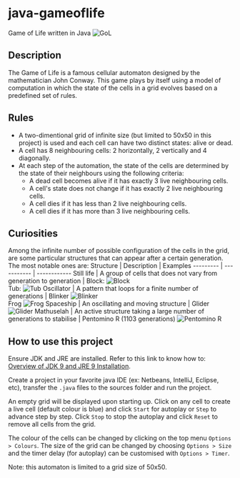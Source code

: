 # java-gameoflife
Game of Life written in Java
![GoL](https://user-images.githubusercontent.com/48676469/97662900-31afb900-1ab3-11eb-995c-68339d0128e0.png)

## Description
The Game of Life is a famous cellular automaton designed by the mathematician John Conway. This game plays by itself using a model of computation in which the state of the cells in a grid evolves based on a predefined set of rules.

## Rules
- A two-dimentional grid of infinite size (but limited to 50x50 in this project) is used and each cell can have two distinct states: alive or dead.
- A cell has 8 neighbouring cells: 2 horizontally, 2 vertically and 4 diagonally.
- At each step of the automation, the state of the cells are determined by the state of their neighbours using the following criteria:
  - A dead cell becomes alive if it has exactly 3 live neighbouring cells.
  - A cell's state does not change if it has exactly 2 live neighbouring cells.
  - A cell dies if it has less than 2 live neighbouring cells.
  - A cell dies if it has more than 3 live neighbouring cells.
  
## Curiosities
Among the infinite number of possible configuration of the cells in the grid, are some particular structures that can appear after a certain generation. The most notable ones are:
Structure | Description | Examples
--------- | ----------- | ------------
Still life | A group of cells that does not vary from generation to generation | Block: ![Block](https://user-images.githubusercontent.com/48676469/97673686-249cc500-1ac7-11eb-8c51-cde8d953a64f.png)<br>Tub: ![Tub](https://user-images.githubusercontent.com/48676469/97673718-31211d80-1ac7-11eb-9ce7-a87b7c4592af.png)
Oscillator | A pattern that loops for a finite number of generations | Blinker ![Blinker](https://user-images.githubusercontent.com/48676469/97673773-48600b00-1ac7-11eb-99bd-ef8dd7b7ea0e.png)<br>Frog ![Frog](https://user-images.githubusercontent.com/48676469/97673819-6168bc00-1ac7-11eb-822a-594d225f1782.png)
Spaceship | An oscillating and moving structure | Glider ![Glider](https://user-images.githubusercontent.com/48676469/97673874-77767c80-1ac7-11eb-8424-96e6df021cb2.png)
Mathuselah | An active structure taking a large number of generations to stabilise | Pentomino R (1103 generations) ![Pentomino R](https://user-images.githubusercontent.com/48676469/97673939-95dc7800-1ac7-11eb-9a9e-75de8a142f59.png)

## How to use this project
Ensure JDK and JRE are installed. Refer to this link to know how to: [Overview of JDK 9 and JRE 9 Installation](https://docs.oracle.com/javase/9/install/overview-jdk-9-and-jre-9-installation.htm).

Create a project in your favorite java IDE (ex: Netbeans, IntelliJ, Eclipse, etc), transfer the `.java` files to the sources folder and run the project.

An empty grid will be displayed upon starting up. Click on any cell to create a live cell (default colour is blue) and click `Start` for autoplay or `Step` to advance step by step. Click `Stop` to stop the autoplay and click `Reset` to remove all cells from the grid.

The colour of the cells can be changed by clicking on the top menu `Options > Colours`. The size of the grid can be changed by choosing `Options > Size` and the timer delay (for autoplay) can be customised with `Options > Timer`.

Note: this automaton is limited to a grid size of 50x50.
